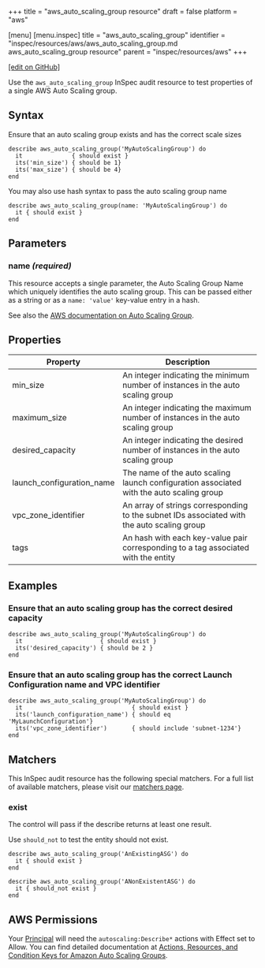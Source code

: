 +++
title = "aws_auto_scaling_group resource"
draft = false
platform = "aws"

[menu]
  [menu.inspec]
    title = "aws_auto_scaling_group"
    identifier = "inspec/resources/aws/aws_auto_scaling_group.md aws_auto_scaling_group resource"
    parent = "inspec/resources/aws"
+++

[\[edit on GitHub\]](https://github.com/inspec/inspec/blob/master/docs-chef-io/content/inspec/resources/aws_auto_scaling_group.md)

Use the `aws_auto_scaling_group` InSpec audit resource to test properties of a single AWS Auto Scaling group.

## Syntax

Ensure that an auto scaling group exists and has the correct scale sizes

    describe aws_auto_scaling_group('MyAutoScalingGroup') do
      it              { should exist }
      its('min_size') { should be 1}
      its('max_size') { should be 4}
    end

You may also use hash syntax to pass the auto scaling group name

    describe aws_auto_scaling_group(name: 'MyAutoScalingGroup') do
      it { should exist }
    end

## Parameters

### name _(required)_

This resource accepts a single parameter, the Auto Scaling Group Name which uniquely identifies the auto scaling group.
This can be passed either as a string or as a `name: 'value'` key-value entry in a hash.

See also the [AWS documentation on Auto Scaling Group](https://docs.aws.amazon.com/autoscaling/ec2/userguide/AutoScalingGroup.html).

## Properties

| Property                  | Description                                                                                |
| ------------------------- | ------------------------------------------------------------------------------------------ |
| min_size                  | An integer indicating the minimum number of instances in the auto scaling group            |
| maximum_size              | An integer indicating the maximum number of instances in the auto scaling group            |
| desired_capacity          | An integer indicating the desired number of instances in the auto scaling group            |
| launch_configuration_name | The name of the auto scaling launch configuration associated with the auto scaling group   |
| vpc_zone_identifier       | An array of strings corresponding to the subnet IDs associated with the auto scaling group |
| tags                      | An hash with each key-value pair corresponding to a tag associated with the entity         |

## Examples

### Ensure that an auto scaling group has the correct desired capacity

    describe aws_auto_scaling_group('MyAutoScalingGroup') do
      it                      { should exist }
      its('desired_capacity') { should be 2 }
    end

### Ensure that an auto scaling group has the correct Launch Configuration name and VPC identifier

    describe aws_auto_scaling_group('MyAutoScalingGroup') do
      it                               { should exist }
      its('launch_configuration_name') { should eq 'MyLaunchConfiguration'}
      its('vpc_zone_identifier')       { should include 'subnet-1234'}
    end

## Matchers

This InSpec audit resource has the following special matchers. For a full list of available matchers, please visit our [matchers page](/inspec/matchers/).

### exist

The control will pass if the describe returns at least one result.

Use `should_not` to test the entity should not exist.

    describe aws_auto_scaling_group('AnExistingASG') do
      it { should exist }
    end

    describe aws_auto_scaling_group('ANonExistentASG') do
      it { should_not exist }
    end

## AWS Permissions

Your [Principal](https://docs.aws.amazon.com/IAM/latest/UserGuide/intro-structure.html#intro-structure-principal) will need the `autoscaling:Describe*` actions with Effect set to Allow.
You can find detailed documentation at [Actions, Resources, and Condition Keys for Amazon Auto Scaling Groups](https://docs.aws.amazon.com/autoscaling/ec2/userguide/control-access-using-iam.html).
